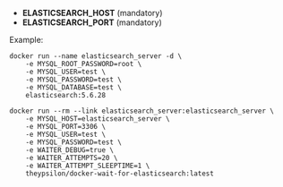 * **ELASTICSEARCH_HOST** (mandatory)
* **ELASTICSEARCH_PORT** (mandatory)

Example:
```
docker run --name elasticsearch_server -d \
	-e MYSQL_ROOT_PASSWORD=root \
	-e MYSQL_USER=test \
	-e MYSQL_PASSWORD=test \
	-e MYSQL_DATABASE=test \
	elasticsearch:5.6.28

docker run --rm --link elasticsearch_server:elasticsearch_server \
	-e MYSQL_HOST=elasticsearch_server \
	-e MYSQL_PORT=3306 \
	-e MYSQL_USER=test \
	-e MYSQL_PASSWORD=test \
	-e WAITER_DEBUG=true \
	-e WAITER_ATTEMPTS=20 \
	-e WAITER_ATTEMPT_SLEEPTIME=1 \
	theypsilon/docker-wait-for-elasticsearch:latest
```